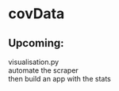 # covData

<h2>Upcoming:</h2>

visualisation.py<br>
automate the scraper <br>
then build an app with the stats
